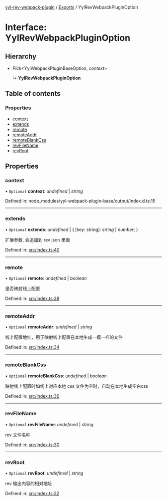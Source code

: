 [yyl-rev-webpack-plugin](../README.md) / [Exports](../modules.md) / YylRevWebpackPluginOption

# Interface: YylRevWebpackPluginOption

## Hierarchy

* *Pick*<YylWebpackPluginBaseOption, *context*\>

  ↳ **YylRevWebpackPluginOption**

## Table of contents

### Properties

- [context](yylrevwebpackpluginoption.md#context)
- [extends](yylrevwebpackpluginoption.md#extends)
- [remote](yylrevwebpackpluginoption.md#remote)
- [remoteAddr](yylrevwebpackpluginoption.md#remoteaddr)
- [remoteBlankCss](yylrevwebpackpluginoption.md#remoteblankcss)
- [revFileName](yylrevwebpackpluginoption.md#revfilename)
- [revRoot](yylrevwebpackpluginoption.md#revroot)

## Properties

### context

• `Optional` **context**: *undefined* \| *string*

Defined in: node_modules/yyl-webpack-plugin-base/output/index.d.ts:15

___

### extends

• `Optional` **extends**: *undefined* \| { [key: string]: *string* \| *number*;  }

扩展参数, 会追加到 rev json 里面

Defined in: [src/index.ts:40](https://github.com/yyl-team/yyl-rev-webpack-plugin/blob/cf0bfcc/src/index.ts#L40)

___

### remote

• `Optional` **remote**: *undefined* \| *boolean*

是否映射线上配置

Defined in: [src/index.ts:38](https://github.com/yyl-team/yyl-rev-webpack-plugin/blob/cf0bfcc/src/index.ts#L38)

___

### remoteAddr

• `Optional` **remoteAddr**: *undefined* \| *string*

线上配置地址，用于映射线上配置在本地生成一模一样的文件

Defined in: [src/index.ts:34](https://github.com/yyl-team/yyl-rev-webpack-plugin/blob/cf0bfcc/src/index.ts#L34)

___

### remoteBlankCss

• `Optional` **remoteBlankCss**: *undefined* \| *boolean*

映射线上配置时如线上对应本地 css 文件为空时，自动在本地生成空白css

Defined in: [src/index.ts:36](https://github.com/yyl-team/yyl-rev-webpack-plugin/blob/cf0bfcc/src/index.ts#L36)

___

### revFileName

• `Optional` **revFileName**: *undefined* \| *string*

rev 文件名称

Defined in: [src/index.ts:30](https://github.com/yyl-team/yyl-rev-webpack-plugin/blob/cf0bfcc/src/index.ts#L30)

___

### revRoot

• `Optional` **revRoot**: *undefined* \| *string*

rev 输出内容的相对地址

Defined in: [src/index.ts:32](https://github.com/yyl-team/yyl-rev-webpack-plugin/blob/cf0bfcc/src/index.ts#L32)
